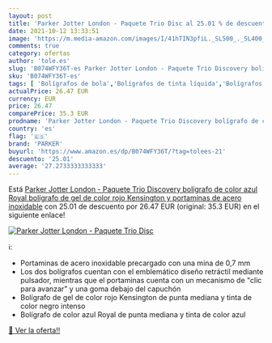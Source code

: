 ```yaml
---
layout: post
title: 'Parker Jotter London - Paquete Trio Disc al 25.01 % de descuento'
date: 2021-10-12 13:33:51
image: 'https://m.media-amazon.com/images/I/41hTIN3pfiL._SL500_._SL400_.jpg'
comments: true
category: ofertas
author: 'tole.es'
slug: 'B074WFY36T-es Parker Jotter London - Paquete Trio Discovery bolígrafo de...'
sku: 'B074WFY36T-es'
tags: [ 'Bolígrafos de bola','Bolígrafos de tinta líquida','Bolígrafos y recambios','Bolígrafos, lápices y útiles de escritura','Juegos de bolígrafo de bola y lápiz','Juegos de bolígrafos','Oficina y papelería','bolígrafo','parker','portaminas', ]
actualPrice: 26.47 EUR
currency: EUR
price: 26.47
comparePrice: 35.3 EUR
prodname: 'Parker Jotter London - Paquete Trio Discovery bolígrafo de color azul Royal  bolígrafo de gel de color rojo Kensington y portaminas de acero inoxidable'
country: 'es'
flag: '🇪🇸'
brand: 'PARKER'
buyurl: 'https://www.amazon.es/dp/B074WFY36T/?tag=tolees-21'
descuento: '25.01'
average: '27.2733333333333'
---
```


Está [Parker Jotter London - Paquete Trio Discovery bolígrafo de color azul Royal  bolígrafo de gel de color rojo Kensington y portaminas de acero inoxidable](https://www.amazon.es/dp/B074WFY36T/?tag=tolees-21) con 25.01 de descuento por 26.47 EUR (original: 35.3 EUR) en el siguiente enlace!

[![Parker Jotter London - Paquete Trio Disc](https://m.media-amazon.com/images/I/41hTIN3pfiL._SL500_._SL400_.jpg)](https://www.amazon.es/dp/B074WFY36T/?tag=tolees-21)

ℹ️:

- Portaminas de acero inoxidable precargado con una mina de 0,7 mm
- Los dos bolígrafos cuentan con el emblemático diseño retráctil mediante pulsador, mientras que el portaminas cuenta con un mecanismo de "clic para avanzar" y una goma debajo del capuchón
- Bolígrafo de gel de color rojo Kensington de punta mediana y tinta de color negro intenso
- Bolígrafo de color azul Royal de punta mediana y tinta de color azul

[🛒 Ver la oferta!!](https://www.amazon.es/dp/B074WFY36T/?tag=tolees-21)
